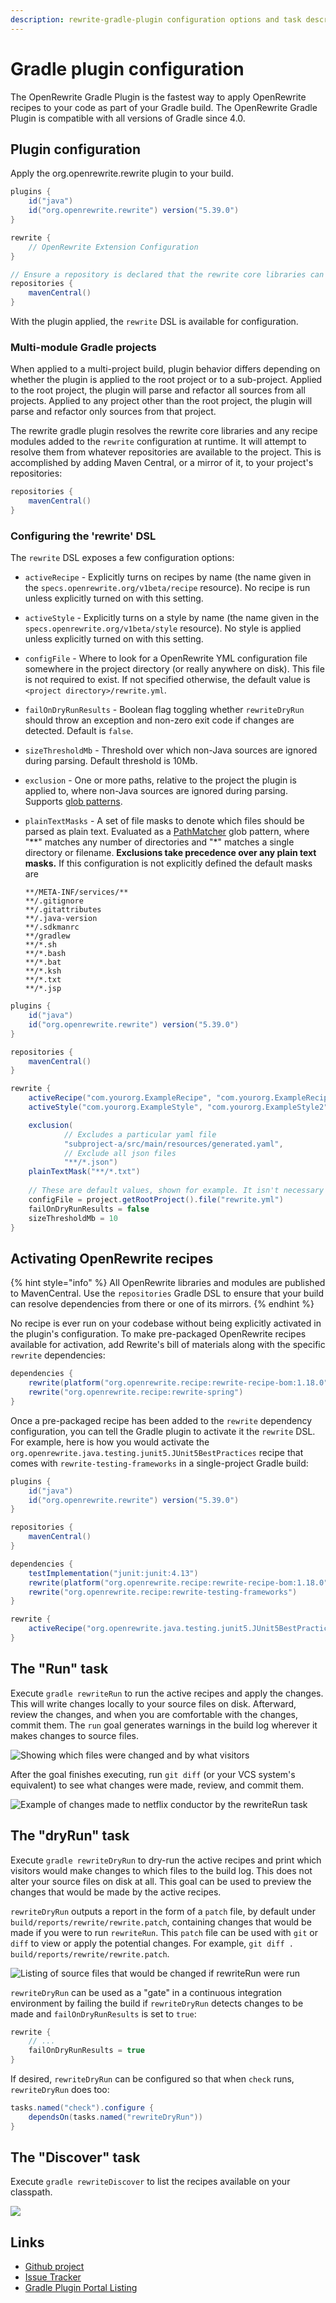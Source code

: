 ```yaml
---
description: rewrite-gradle-plugin configuration options and task descriptions
---
```


# Gradle plugin configuration

The OpenRewrite Gradle Plugin is the fastest way to apply OpenRewrite recipes to your code as part of your Gradle build. The OpenRewrite Gradle Plugin is compatible with all versions of Gradle since 4.0.

## Plugin configuration

Apply the org.openrewrite.rewrite plugin to your build.

```groovy
plugins {
    id("java")
    id("org.openrewrite.rewrite") version("5.39.0")
}

rewrite {
    // OpenRewrite Extension Configuration
}

// Ensure a repository is declared that the rewrite core libraries can be resolved from
repositories {
    mavenCentral() 
}
```

With the plugin applied, the `rewrite` DSL is available for configuration.

### Multi-module Gradle projects

When applied to a multi-project build, plugin behavior differs depending on whether the plugin is applied to the root project or to a sub-project. Applied to the root project, the plugin will parse and refactor all sources from all projects. Applied to any project other than the root project, the plugin will parse and refactor only sources from that project.

The rewrite gradle plugin resolves the rewrite core libraries and any recipe modules added to the `rewrite` configuration at runtime. It will attempt to resolve them from whatever repositories are available to the project. This is accomplished by adding Maven Central, or a mirror of it, to your project's repositories:

```groovy
repositories {
    mavenCentral()
}
```

### Configuring the 'rewrite' DSL

The `rewrite` DSL exposes a few configuration options:

* `activeRecipe` - Explicitly turns on recipes by name (the name given in the `specs.openrewrite.org/v1beta/recipe` resource). No recipe is run unless explicitly turned on with this setting.
* `activeStyle` - Explicitly turns on a style by name (the name given in the `specs.openrewrite.org/v1beta/style` resource). No style is applied unless explicitly turned on with this setting.
* `configFile` - Where to look for a OpenRewrite YML configuration file somewhere in the project directory (or really anywhere on disk). This file is not required to exist. If not specified otherwise, the default value is `<project directory>/rewrite.yml`.
* `failOnDryRunResults` - Boolean flag toggling whether `rewriteDryRun` should throw an exception and non-zero exit code if changes are detected. Default is `false`.
* `sizeThresholdMb` - Threshold over which non-Java sources are ignored during parsing. Default threshold is 10Mb.
* `exclusion` - One or more paths, relative to the project the plugin is applied to, where non-Java sources are ignored during parsing. Supports [glob patterns](https://docs.oracle.com/en/java/javase/11/docs/api/java.base/java/nio/file/FileSystem.html#getPathMatcher\(java.lang.String\)).
*   `plainTextMasks` - A set of file masks to denote which files should be parsed as plain text. Evaluated as a [PathMatcher](https://docs.oracle.com/javase/8/docs/api/java/nio/file/PathMatcher.html) glob pattern, where "\*\*" matches any number of directories and "\*" matches a single directory or filename. **Exclusions take precedence over any plain text masks.** If this configuration is not explicitly defined the default masks are

    ```
    **/META-INF/services/**
    **/.gitignore
    **/.gitattributes
    **/.java-version
    **/.sdkmanrc
    **/gradlew
    **/*.sh
    **/*.bash
    **/*.bat
    **/*.ksh
    **/*.txt
    **/*.jsp
    ```

```groovy
plugins {
    id("java")
    id("org.openrewrite.rewrite") version("5.39.0")
}

repositories {
    mavenCentral()
}

rewrite {
    activeRecipe("com.yourorg.ExampleRecipe", "com.yourorg.ExampleRecipe2")
    activeStyle("com.yourorg.ExampleStyle", "com.yourorg.ExampleStyle2")

    exclusion(
            // Excludes a particular yaml file
            "subproject-a/src/main/resources/generated.yaml",
            // Exclude all json files
            "**/*.json")
    plainTextMask("**/*.txt")
    
    // These are default values, shown for example. It isn't necessary to supply these values manually:
    configFile = project.getRootProject().file("rewrite.yml")
    failOnDryRunResults = false
    sizeThresholdMb = 10
}
```

## Activating OpenRewrite recipes

{% hint style="info" %}
All OpenRewrite libraries and modules are published to MavenCentral. Use the `repositories` Gradle DSL to ensure that your build can resolve dependencies from there or one of its mirrors.
{% endhint %}

No recipe is ever run on your codebase without being explicitly activated in the plugin's configuration. To make pre-packaged OpenRewrite recipes available for activation, add Rewrite's bill of materials along with the specific `rewrite` dependencies:

```groovy
dependencies {
    rewrite(platform("org.openrewrite.recipe:rewrite-recipe-bom:1.18.0"))
    rewrite("org.openrewrite.recipe:rewrite-spring")
}
```

Once a pre-packaged recipe has been added to the `rewrite` dependency configuration, you can tell the Gradle plugin to activate it the `rewrite` DSL. For example, here is how you would activate the `org.openrewrite.java.testing.junit5.JUnit5BestPractices` recipe that comes with `rewrite-testing-frameworks` in a single-project Gradle build:

```groovy
plugins {
    id("java")
    id("org.openrewrite.rewrite") version("5.39.0")
}

repositories {
    mavenCentral()
}

dependencies {
    testImplementation("junit:junit:4.13")
    rewrite(platform("org.openrewrite.recipe:rewrite-recipe-bom:1.18.0"))
    rewrite("org.openrewrite.recipe:rewrite-testing-frameworks")
}

rewrite {
    activeRecipe("org.openrewrite.java.testing.junit5.JUnit5BestPractices")
}
```

## The "Run" task

Execute `gradle rewriteRun` to run the active recipes and apply the changes. This will write changes locally to your source files on disk. Afterward, review the changes, and when you are comfortable with the changes, commit them. The `run` goal generates warnings in the build log wherever it makes changes to source files.

![Showing which files were changed and by what visitors](<../.gitbook/assets/rewrite-fix-gradle-output (2) (2) (4) (4) (5) (6) (6) (9) (2) (1) (1) (1) (1) (1) (1) (1) (1) (1) (1) (1) (1) (1) (1) (1) (1) (1) (1) (1) (1) (1) (1) (1) (1) (1) (1) (1) (10).png>)

After the goal finishes executing, run `git diff` (or your VCS system's equivalent) to see what changes were made, review, and commit them.

![Example of changes made to netflix conductor by the rewriteRun task](<../.gitbook/assets/rewrite-fix-git-diff-output (1) (1) (3) (3) (3) (1) (1) (1) (1) (1) (1) (1) (1) (1) (1) (1) (1) (1) (1) (1) (1) (1) (1) (1) (1) (1) (1) (1) (1) (1) (1) (1) (1) (1) (15).png>)

## The "dryRun" task

Execute `gradle rewriteDryRun` to dry-run the active recipes and print which visitors would make changes to which files to the build log. This does not alter your source files on disk at all. This goal can be used to preview the changes that would be made by the active recipes.

`rewriteDryRun` outputs a report in the form of a `patch` file, by default under `build/reports/rewrite/rewrite.patch`, containing changes that would be made if you were to run `rewriteRun`. This `patch` file can be used with `git` or `diff` to view or apply the potential changes. For example, `git diff . build/reports/rewrite/rewrite.patch`.

![Listing of source files that would be changed if rewriteRun were run](<../.gitbook/assets/rewrite-warn-gradle-output (3) (3) (3) (1) (1) (1) (1) (1) (1) (1) (1) (1) (1) (1) (1) (1) (1) (1) (1) (1) (1) (1) (1) (1) (1) (1) (1) (1) (1) (1) (15).png>)

`rewriteDryRun` can be used as a "gate" in a continuous integration environment by failing the build if `rewriteDryRun` detects changes to be made and `failOnDryRunResults` is set to `true`:

```groovy
rewrite {
    // ...
    failOnDryRunResults = true
}
```

If desired, `rewriteDryRun` can be configured so that when `check` runs, `rewriteDryRun` does too:

```groovy
tasks.named("check").configure {
    dependsOn(tasks.named("rewriteDryRun"))
}
```

## The "Discover" task

Execute `gradle rewriteDiscover` to list the recipes available on your classpath.

![](<../.gitbook/assets/image (1).png>)

## Links

* [Github project](https://github.com/openrewrite/rewrite-gradle-plugin)
* [Issue Tracker](https://github.com/openrewrite/rewrite-gradle-plugin/issues)
* [Gradle Plugin Portal Listing](https://plugins.gradle.org/plugin/org.openrewrite.rewrite)
